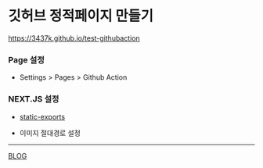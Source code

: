 # 깃허브 정적페이지 만들기

https://3437k.github.io/test-githubaction


### Page 설정 

- Settings > Pages > Github Action 

### NEXT.JS 설정 

- [static-exports](https://nextjs.org/docs/app/building-your-application/deploying/static-exports)

- 이미지 절대경로 설정 

---

[BLOG](https://plaid.tistory.com/251)
